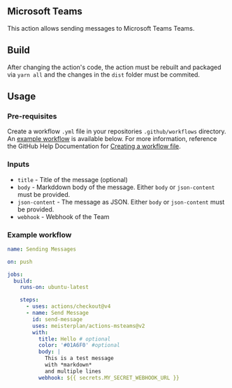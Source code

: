 ## Microsoft Teams

This action allows sending messages to Microsoft Teams Teams.

## Build

After changing the action's code, the action must be rebuilt and packaged via `yarn all` and the changes in the `dist` folder must be commited.

## Usage

### Pre-requisites

Create a workflow `.yml` file in your repositories `.github/workflows` directory. An [example workflow](#example-workflow) is available below. For more information, reference the GitHub Help Documentation for [Creating a workflow file](https://help.github.com/en/articles/configuring-a-workflow#creating-a-workflow-file).

### Inputs

- `title` - Title of the message (optional)
- `body` - Markddown body of the message. Either `body` or `json-content` must be provided.
- `json-content` - The message as JSON. Either `body` or `json-content` must be provided.
- `webhook` - Webhook of the Team

### Example workflow

```yaml
name: Sending Messages

on: push

jobs:
  build:
    runs-on: ubuntu-latest

    steps:
      - uses: actions/checkout@v4
      - name: Send Message
        id: send-message
        uses: meisterplan/actions-msteams@v2
        with:
          title: Hello # optional
          color: '#01A6F0' #optional
          body: |
            This is a test message
            with *markdown*
            and multiple lines
          webhook: ${{ secrets.MY_SECRET_WEBHOOK_URL }}
```
